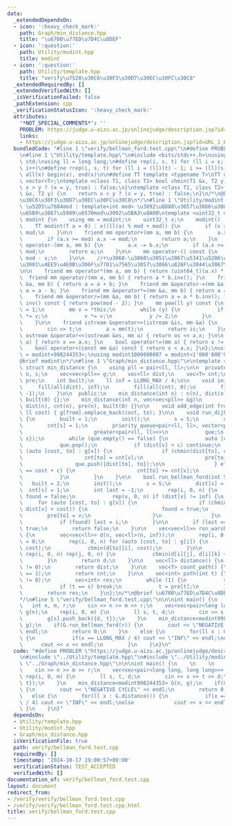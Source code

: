 ```yaml
---
data:
  _extendedDependsOn:
  - icon: ':heavy_check_mark:'
    path: Graph/min_distance.hpp
    title: "\u6700\u77ED\u7D4C\u8DEF"
  - icon: ':question:'
    path: Utility/modint.hpp
    title: modint
  - icon: ':question:'
    path: Utility/template.hpp
    title: "verify\u7528\u30C6\u30F3\u30D7\u30EC\u30FC\u30C8"
  _extendedRequiredBy: []
  _extendedVerifiedWith: []
  _isVerificationFailed: false
  _pathExtension: cpp
  _verificationStatusIcon: ':heavy_check_mark:'
  attributes:
    '*NOT_SPECIAL_COMMENTS*': ''
    PROBLEM: https://judge.u-aizu.ac.jp/onlinejudge/description.jsp?id=GRL_1_B&lang=jp
    links:
    - https://judge.u-aizu.ac.jp/onlinejudge/description.jsp?id=GRL_1_B&lang=jp
  bundledCode: "#line 1 \"verify/bellman_ford.test.cpp\"\n#define PROBLEM \"https://judge.u-aizu.ac.jp/onlinejudge/description.jsp?id=GRL_1_B&lang=jp\"\
    \n#line 1 \"Utility/template.hpp\"\n#include <bits/stdc++.h>\nusing namespace\
    \ std;\nusing ll = long long;\n#define rep(i, s, t) for (ll i = s; i < (ll)(t);\
    \ i++)\n#define rrep(i, s, t) for (ll i = (ll)(t) - 1; i >= (ll)(s); i--)\n#define\
    \ all(x) begin(x), end(x)\n\n#define TT template <typename T>\nTT using vec =\
    \ vector<T>;\ntemplate <class T1, class T2> bool chmin(T1 &x, T2 y) {\n    return\
    \ x > y ? (x = y, true) : false;\n}\ntemplate <class T1, class T2> bool chmax(T1\
    \ &x, T2 y) {\n    return x < y ? (x = y, true) : false;\n}\n/*\n@brief verify\u7528\
    \u30C6\u30F3\u30D7\u30EC\u30FC\u30C8\n*/\n#line 1 \"Utility/modint.hpp\"\n\n//\
    \ \u52D5\u7684mod : template<int mod> \u3092\u6D88\u3057\u3066\u3001\u4E0A\u306E\
    \u65B9\u3067\u5909\u6570mod\u3092\u5BA3\u8A00\ntemplate <uint32_t mod> struct\
    \ modint {\n    using mm = modint;\n    uint32_t x;\n    modint() : x(0) {}\n\
    \    TT modint(T a = 0) : x((ll(a) % mod + mod)) {\n        if (x >= mod) x -=\
    \ mod;\n    }\n\n    friend mm operator+(mm a, mm b) {\n        a.x += b.x;\n\
    \        if (a.x >= mod) a.x -= mod;\n        return a;\n    }\n    friend mm\
    \ operator-(mm a, mm b) {\n        a.x -= b.x;\n        if (a.x >= mod) a.x +=\
    \ mod;\n        return a;\n    }\n\n    mm operator-() const {\n        return\
    \ mod - x;\n    }\n\n    //+\u3068-\u3060\u3051\u3067\u5341\u5206\u306A\u5834\u5408\
    \u3001\u4EE5\u4E0B\u306F\u7701\u7565\u3057\u3066\u826F\u3044\u3067\u3059\u3002\
    \n\n    friend mm operator*(mm a, mm b) { return (uint64_t)(a.x) * b.x; }\n  \
    \  friend mm operator/(mm a, mm b) { return a * b.inv(); }\n    friend mm &operator+=(mm\
    \ &a, mm b) { return a = a + b; }\n    friend mm &operator-=(mm &a, mm b) { return\
    \ a = a - b; }\n    friend mm &operator*=(mm &a, mm b) { return a = a * b; }\n\
    \    friend mm &operator/=(mm &a, mm b) { return a = a * b.inv(); }\n\n    mm\
    \ inv() const { return pow(mod - 2); }\n    mm pow(ll y) const {\n        mm res\
    \ = 1;\n        mm v = *this;\n        while (y) {\n            if (y & 1) res\
    \ *= v;\n            v *= v;\n            y /= 2;\n        }\n        return res;\n\
    \    }\n\n    friend istream &operator>>(istream &is, mm &a) {\n        ll t;\n\
    \        cin >> t;\n        a = mm(t);\n        return is;\n    }\n\n    friend\
    \ ostream &operator<<(ostream &os, mm a) { return os << a.x; }\n\n    bool operator==(mm\
    \ a) { return x == a.x; }\n    bool operator!=(mm a) { return x != a.x; }\n\n\
    \    bool operator<(const mm &a) const { return x < a.x; }\n};\nusing modint998244353\
    \ = modint<998244353>;\nusing modint1000000007 = modint<1'000'000'007>;\n/*\n\
    @brief modint\n*/\n#line 1 \"Graph/min_distance.hpp\"\n\ntemplate <typename T>\
    \ struct min_distance {\n    using pll = pair<ll, ll>;\n\n  private:\n    int\
    \ n, s;\n    vec<vec<pll>> g;\n    vec<ll> dist;\n    vec<T> cnt;\n    vec<int>\
    \ pre;\n    int built;\n    ll inf = LLONG_MAX / 4;\n\n    void init() {\n   \
    \     fill(all(dist), inf);\n        fill(all(cnt), 0);\n        fill(all(pre),\
    \ -1);\n    }\n\n  public:\n    min_distance(int n) : n(n), dist(n), cnt(n), pre(n),\
    \ built(0) {};\n    min_distance(int n, vec<vec<pll>> &g)\n        : n(n), g(g),\
    \ dist(n), cnt(n), pre(n), built(0) {}\n\n    void add_edge(int from, int to,\
    \ ll cost) { g[from].emplace_back(cost, to); }\n\n    void run_dijkstra(int S)\
    \ {\n        built = 1;\n        init();\n        s = S;\n        dist[s] = 0;\n\
    \        cnt[s] = 1;\n        priority_queue<pair<ll, ll>, vector<pair<ll, ll>>,\n\
    \                       greater<pair<ll, ll>>>\n            que;\n        que.push({dist[s],\
    \ s});\n        while (que.empty() == false) {\n            auto [c, v] = que.top();\n\
    \            que.pop();\n            if (dist[v] < c) continue;\n            for\
    \ (auto [cost, to] : g[v]) {\n                if (chmin(dist[to], cost + c)) {\n\
    \                    cnt[to] = cnt[v];\n                    pre[to] = v;\n   \
    \                 que.push({dist[to], to});\n\n                } else if (dist[to]\
    \ == cost + c) {\n                    cnt[to] += cnt[v];\n                }\n\
    \            }\n        }\n    }\n\n    bool run_bellman_ford(int S) {\n     \
    \   built = 2;\n        init();\n        s = S;\n        dist[s] = 0;\n      \
    \  cnt[s] = 1;\n        int last = -1;\n        rep(i, 0, n) {\n            bool\
    \ found = false;\n            rep(v, 0, n) if (dist[v] != inf) {\n           \
    \     for (auto [cost, to] : g[v]) {\n                    if (chmin(dist[to],\
    \ dist[v] + cost)) {\n                        found = true;\n                \
    \        pre[to] = v;\n                    }\n                }\n            }\n\
    \            if (found) last = i;\n        }\n\n        if (last == n - 1) return\
    \ true;\n        return false;\n    }\n\n    vec<vec<ll>> run_warshall_floyd()\
    \ {\n        vec<vec<ll>> d(n, vec<ll>(n, inf));\n        rep(i, 0, n) d[i][i]\
    \ = 0;\n        rep(i, 0, n) for (auto [cost, to] : g[i]) {\n            chmin(d[i][to],\
    \ cost);\n            chmin(d[to][i], cost);\n        }\n\n        rep(k, 0, n)\
    \ rep(i, 0, n) rep(j, 0, n) {\n            chmin(d[i][j], d[i][k] + d[k][j]);\n\
    \        }\n        return d;\n    }\n\n    vec<ll> distance() {\n        assert(built\
    \ != 0);\n        return dist;\n    }\n\n    vec<T> count_path() {\n        assert(built\
    \ == 1);\n        return cnt;\n    }\n\n    vec<int> path(int t) {\n        assert(built\
    \ != 0);\n        vec<int> res;\n        while (1) {\n            res.push_back(t);\n\
    \            if (t == s) break;\n            t = pre[t];\n        }\n        reverse(all(res));\n\
    \        return res;\n    }\n};\n/*\n@brief \u6700\u77ED\u7D4C\u8DEF\n@docs doc/min_distance.md\n\
    */\n#line 5 \"verify/bellman_ford.test.cpp\"\n\n\nint main() {\n    \n    \n \
    \   int n, m, r;\n    cin >> n >> m >> r;\n    vec<vec<pair<long long, long long>>>\
    \ g(n);\n    rep(i, 0, m) {\n        ll s, t, d;\n        cin >> s >> t >> d;\n\
    \        g[s].push_back({d, t});\n    }\n    min_distance<modint998244353> G(n,\
    \ g);\n    if(G.run_bellman_ford(r)) {\n        cout << \"NEGATIVE CYCLE\" <<\
    \ endl;\n        return 0;\n    }\n    else {\n        for(ll x : G.distance())\
    \ {\n            if(x == LLONG_MAX / 4) cout << \"INF\" << endl;\nelse       \
    \      cout << x << endl;\n        }\n    }\n}\n"
  code: "#define PROBLEM \"https://judge.u-aizu.ac.jp/onlinejudge/description.jsp?id=GRL_1_B&lang=jp\"\
    \n#include \"../Utility/template.hpp\"\n#include \"../Utility/modint.hpp\"\n#include\
    \ \"../Graph/min_distance.hpp\"\n\n\nint main() {\n    \n    \n    int n, m, r;\n\
    \    cin >> n >> m >> r;\n    vec<vec<pair<long long, long long>>> g(n);\n   \
    \ rep(i, 0, m) {\n        ll s, t, d;\n        cin >> s >> t >> d;\n        g[s].push_back({d,\
    \ t});\n    }\n    min_distance<modint998244353> G(n, g);\n    if(G.run_bellman_ford(r))\
    \ {\n        cout << \"NEGATIVE CYCLE\" << endl;\n        return 0;\n    }\n \
    \   else {\n        for(ll x : G.distance()) {\n            if(x == LLONG_MAX\
    \ / 4) cout << \"INF\" << endl;\nelse             cout << x << endl;\n       \
    \ }\n    }\n}"
  dependsOn:
  - Utility/template.hpp
  - Utility/modint.hpp
  - Graph/min_distance.hpp
  isVerificationFile: true
  path: verify/bellman_ford.test.cpp
  requiredBy: []
  timestamp: '2024-10-17 19:00:57+09:00'
  verificationStatus: TEST_ACCEPTED
  verifiedWith: []
documentation_of: verify/bellman_ford.test.cpp
layout: document
redirect_from:
- /verify/verify/bellman_ford.test.cpp
- /verify/verify/bellman_ford.test.cpp.html
title: verify/bellman_ford.test.cpp
---
```

